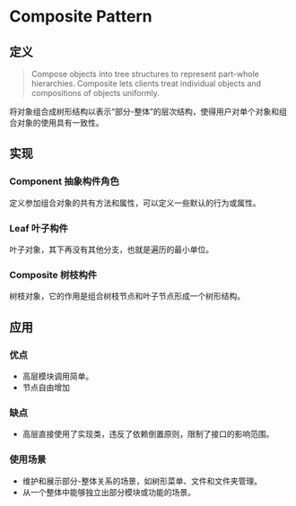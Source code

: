 # Composite Pattern

## 定义
> Compose objects into tree structures to represent part-whole hierarchies. Composite lets clients treat individual objects and compositions of objects uniformly.

将对象组合成树形结构以表示“部分-整体”的层次结构，使得用户对单个对象和组合对象的使用具有一致性。

## 实现

### Component 抽象构件角色
定义参加组合对象的共有方法和属性，可以定义一些默认的行为或属性。

### Leaf 叶子构件
叶子对象，其下再没有其他分支，也就是遍历的最小单位。

### Composite 树枝构件
树枝对象，它的作用是组合树枝节点和叶子节点形成一个树形结构。

## 应用
### 优点
- 高层模块调用简单。
- 节点自由增加

### 缺点
- 高层直接使用了实现类，违反了依赖倒置原则，限制了接口的影响范围。

### 使用场景
- 维护和展示部分-整体关系的场景，如树形菜单、文件和文件夹管理。
- 从一个整体中能够独立出部分模块或功能的场景。
